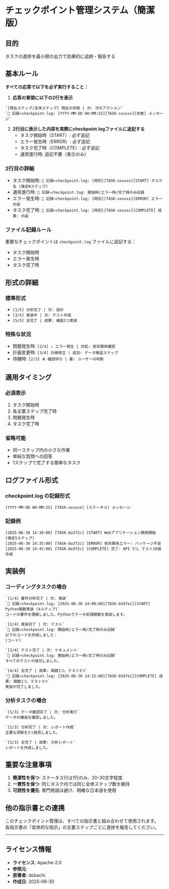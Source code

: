 # チェックポイント管理システム（簡潔版）

## 目的
タスクの進捗を最小限の出力で効果的に追跡・報告する

## 基本ルール
**すべての応答で以下を必ず実行すること：**

1. **応答の冒頭に以下の2行を表示**
```
`[現在ステップ/全体ステップ] 現在の状態 | 次: 次のアクション`
`📌 記録→checkpoint.log: [YYYY-MM-DD HH:MM:SS][TASK-xxxxxx][状態] メッセージ`
```

2. **2行目に表示した内容を実際にcheckpoint.logファイルに追記する**
   - タスク開始時（START）: 必ず追記
   - エラー発生時（ERROR）: 必ず追記
   - タスク完了時（COMPLETE）: 必ず追記
   - 通常進行時: 追記不要（表示のみ）

### 2行目の詳細
- タスク開始時: `📌 記録→checkpoint.log: [時刻][TASK-xxxxxx][START] タスク名 (推定Nステップ)`
- 通常進行時: `📌 記録→checkpoint.log: 開始時/エラー時/完了時のみ記録`
- エラー発生時: `📌 記録→checkpoint.log: [時刻][TASK-xxxxxx][ERROR] エラー内容`
- タスク完了時: `📌 記録→checkpoint.log: [時刻][TASK-xxxxxx][COMPLETE] 成果: 内容`

### ファイル記録ルール
重要なチェックポイントは `checkpoint.log` ファイルに追記する：
- タスク開始時
- エラー発生時
- タスク完了時

## 形式の詳細

### 標準形式
- `[1/5] 分析完了 | 次: 設計`
- `[3/5] 実装中 | 次: テスト作成`
- `[5/5] 全完了 | 成果: 機能3つ実装`

### 特殊な状況
- 問題発生時: `[2/4] ⚠️ エラー発生 | 対処: 依存関係確認`
- 計画変更時: `[3/6] 計画修正 | 追加: データ検証ステップ`
- 待機時: `[2/3] ⏸️ 確認待ち | 要: ユーザーの判断`

## 適用タイミング

### 必須表示
1. タスク開始時
2. 各主要ステップ完了時
3. 問題発生時
4. タスク完了時

### 省略可能
- 同一ステップ内の小さな作業
- 単純な質問への回答
- 1ステップで完了する簡単なタスク

## ログファイル形式

### checkpoint.log の記録形式
```
[YYYY-MM-DD HH:MM:SS] [TASK-xxxxxx] [ステータス] メッセージ
```

### 記録例
```
[2025-06-30 14:30:00] [TASK-8a3f2c] [START] Webアプリケーション開発開始 (推定5ステップ)
[2025-06-30 14:35:00] [TASK-8a3f2c] [ERROR] 依存関係エラー: パッケージ不足
[2025-06-30 14:45:00] [TASK-8a3f2c] [COMPLETE] 完了: API 3つ、テスト10個作成
```

## 実装例

### コーディングタスクの場合
```
`[1/4] 要件分析完了 | 次: 実装`
`📌 記録→checkpoint.log: [2025-06-30 14:00:00][TASK-b5d7e1][START] Python関数実装 (4ステップ)`
コードの要件を理解しました。Pythonでデータ処理関数を実装します。

`[2/4] 実装完了 | 次: テスト`
`📌 記録→checkpoint.log: 開始時/エラー時/完了時のみ記録`
以下のコードを作成しました：
[コード]

`[3/4] テスト完了 | 次: ドキュメント`
`📌 記録→checkpoint.log: 開始時/エラー時/完了時のみ記録`
すべてのテストが成功しました。

`[4/4] 全完了 | 成果: 関数1つ、テスト3つ`
`📌 記録→checkpoint.log: [2025-06-30 14:15:00][TASK-b5d7e1][COMPLETE] 成果: 関数1つ、テスト3つ`
実装が完了しました。
```

### 分析タスクの場合
```
`[1/3] データ確認完了 | 次: 分析実行`
データの構造を確認しました。

`[2/3] 分析完了 | 次: レポート作成`
主要な洞察を3つ発見しました。

`[3/3] 全完了 | 成果: 分析レポート`
レポートを作成しました。
```

## 重要な注意事項

1. **簡潔性を保つ**: ステータス行は1行のみ、20-30文字程度
2. **一貫性を保つ**: 同じタスク内では同じ全体ステップ数を維持
3. **可読性を優先**: 専門用語は避け、明確な日本語を使用

## 他の指示書との連携

このチェックポイント管理は、すべての指示書と組み合わせて使用されます。
各指示書の「具体的な指示」の主要ステップごとに進捗を報告してください。

---
## ライセンス情報
- **ライセンス**: Apache-2.0
- **参照元**: 
- **原著者**: dobachi
- **作成日**: 2025-06-30